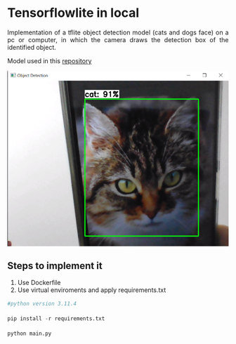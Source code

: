# Tensorflowlite in local


<p align="justify">
Implementation of a tflite object detection model (cats and dogs face) on a pc or computer, in which the camera draws the detection box of the identified object.
</p>

Model used in this [repository](https://github.com/diegoperea20/Object-Detection-Android-app)

<p align="center">
  <img src="README-images\detection.PNG" alt="Step2">
</p>

## Steps to implement it

1. Use Dockerfile
2. Use virtual enviroments and apply  requirements.txt 
```python
#python version 3.11.4

pip install -r requirements.txt

python main.py
```

